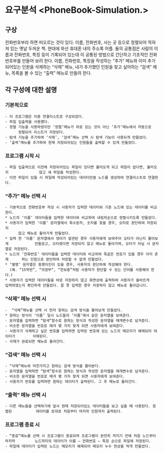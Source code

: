 # 요구분석 <PhoneBook-Simulation.>
## 구상
전화번호부라 하면 떠오르는 것이 있다. 이름, 전화번호, 사는 곳 등으로 정렬되어 적혀져 있는
옛날 두꺼운 책. 현대에 와선 휴대폰 내의 주소록 어플. 둘의 공통점은 사람의 이름과 전화번호,
특징 등이 기록되어 있는데 이 공통된 방법으로 간단하고 기초적인 전화번호부를 만들어 보려 한다.
이름, 전화번호, 특징을 작성하는 “추가” 메뉴와 이미 추가되어있는 인원을 삭제하는 “삭제” 메뉴,
내가 추가했던 인원을 찾고 싶어하는 “검색” 메뉴, 목록을 볼 수 있는 “출력” 메뉴로 만들려 한다.

## 각 구성에 대한 설명
### 기본적으로
	- 이 프로그램은 이중 연결리스트로 구성되었다.
	- 파일 입출력을 사용했다.
	- 정렬 기능을 사용하였지만 ‘정렬’메뉴가 따로 있는 것이 아닌 ‘추가’메뉴에서 자동으로
          정렬되어 리스트가 저장된다.
	- 탐색 기능을 추가하여 ‘삭제’, ‘검색’메뉴 선택 시 탐색 기능이 사용되게 만들었다.
	- ‘출력’메뉴를 추가하여 현재 저장되어있는 인원들을 출력할 수 있게 만들었다.

### 프로그램 시작 시
    - 파일 입출력으로 이전에 저장되어있는 파일이 있다면 불러오게 되고 파일이 없다면, 불러오지 	         않고 새 파일을 작성한다.
    - 이전 파일이 있을 시 파일에 작성되어있는 데이터만큼 노드를 생성하여 연결리스트로 연결한다.

### “추가” 메뉴 선택 시
    - 기본적으로 전화번호부 작성 시 사용자가 입력한 데이터와 기존 노드에 있는 데이터를 비교한다.
	* 노드의 ‘이름’ 데이터들을 입력한 데이터와 비교하여 내림차순으로 정렬시키도록 만들었다. 
	* 사용자가 입력한 ‘이름’ 문자열에서 특수문자, 숫자를 찾을 경우, 오타로 판단하여 저장되지
          않고 메뉴로 돌아가게 만들었다.
	* 입력 한 ‘이름’ 문자열에서 영어가 발견된 경우 사용자에게 보여주어 오타가 아닌지 물어보게            만들었고, 오타였다면 저장되지 않고 메뉴로 돌아가며, 오타가 아닐 시 문자열로 저장된다.
	* 노드의 ‘전화번호’ 데이터들을 입력한 데이터와 비교하여 똑같은 번호가 있을 경우 이미 존재	  하는 인원으로 판단하여 저장할 수 없게 만들었다.
	* ‘별명’ 문자열은 동명이인이 있을 경우, 사용자의 판단하에 작성해야 한다.
	  (예. “15학번”, “의정부”, “천보중”처럼 사용자가 판단할 수 있는 단어를 사용해야 한다.)
	* 사용자가 입력한 데이터들을 바로 저장하지 않고 화면상에 출력하여 사용자가 올바르게	 	  입력하였는지 확인하게 만들었다. 잘 못 입력한 경우 저장하지 않고 메뉴로 돌아갑니다.

### “삭제” 메뉴 선택 시
    -  “삭제”메뉴를 선택 시 먼저 원하는 검색 방식을 물어보게 만들었다.
	* 원하는 방식이 ‘이름’ 일시 노드들의 ‘이름’에서 같은 문자열을 보여준다.
    - 문자열을 입력하면 “탐색”함수로 원하는 방식과 작성한 문자열을 매개변수로 넘겨준다.
    - 비슷한 문자열을 번호로 매겨 몇 가지 찾게 되면 사용자에게 보여준다. 
    - 사용자가 삭제하고 싶은 번호를 입력하면 입력된 번호에 있는 노드의 메모리가 해제되어 데이터가        삭제된다.
    - 삭제가 완료되면 메뉴로 돌아간다.

### “검색” 메뉴 선택 시
    - “삭제”메뉴와 마찬가지고 원하는 검색 방식을 물어본다.
    - 문자열을 입력하면 “탐색”함수로 원하는 방식과 작성한 문자열을 매개변수로 넘겨준다.
    - 비슷한 문자열을 번호로 매겨 몇 가지 찾게 되면 사용자에게 보여준다. 
    - 사용자가 번호를 입력하면 원하는 데이터가 출력된다. 그 후 메뉴로 돌아간다.

### “출력” 메뉴 선택 시
    - 다른 메뉴들을 선택하기에 앞서 현재 저장되어있는 데이터들을 보고 싶을 때 사용된다. 정렬된           데이터를 토대로 처음부터 마지막 인원까지 출력된다.

### 프로그램 종료 시
    - “종료”메뉴를 선택 시 프로그램이 종료되며 프로그램이 완전히 꺼지기 전에 처음 노드부터 마지막         노드까지의 데이터가 이름 – 전화번호 – 특징 순으로 파일에 저장된다. 
    - 파일에 데이터가 입력된 노드는 메모리가 해제되어 메모리 누수 현상을 막게 만들었다.
